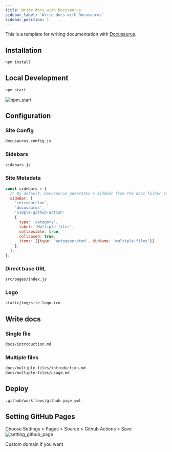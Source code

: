 ```yaml
---
title: Write docs with Docusaurus
sidebar_label: 'Write docs with Docusaurus'
sidebar_position: 1
---
```


This is a template for writing documentation with [Docusaurus](https://docusaurus.io/).

## Installation

```bash
npm install
```

## Local Development

```bash
npm start
```
![npm_start](https://user-images.githubusercontent.com/78080480/275153052-30094de7-317d-419c-b810-09690993cbd2.png)

## Configuration
### Site Config
```bash
docusaurus.config.js
```

### Sidebars
```bash
sidebars.js
```

### Site Metadata
```js
const sidebars = {
  // By default, Docusaurus generates a sidebar from the docs folder structure
  sideBar: [
    'introduction',
    'docusaurus',
    'simple-github-action'
    {
      type: 'category',
      label: 'Multiple files',
      collapsible: true,
      collapsed: true,
      items: [{type: 'autogenerated', dirName: 'multiple-files'}]
    },
  ],
};
```

### Direct base URL
```bash
src/pages/index.js
```

### Logo
```bash
static/img/site-logo.ico
```

## Write docs
### Single file
```bash
docs/introduction.md
```

### Multiple files
```bash
docs/multiple-files/introduction.md
docs/multiple-files/usage.md
```

## Deploy
```bash
.github/workflows/github-page.yml
```

## Setting GitHub Pages
Choose Settings > Pages > Source > Github Actions > Save
![setting_github_page](https://user-images.githubusercontent.com/78080480/275153295-37a37a64-e899-4fc7-83f7-1afc9901ed57.png)

Custom domain if you want
